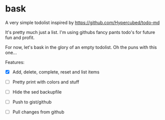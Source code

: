 # bask
A very simple todolist inspired by https://github.com/Hypercubed/todo-md

It's pretty much just a list. 
I'm using githubs fancy pants todo's for future fun and profit.

For now, let's bask in the glory of an empty todolist. 
Oh the puns with this one...

Features:
 - [X] Add, delete, complete, reset and list items
 - [ ] Pretty print with colors and stuff
 - [ ] Hide the sed backupfile
 - [ ] Push to gist/github
 - [ ] Pull changes from github



